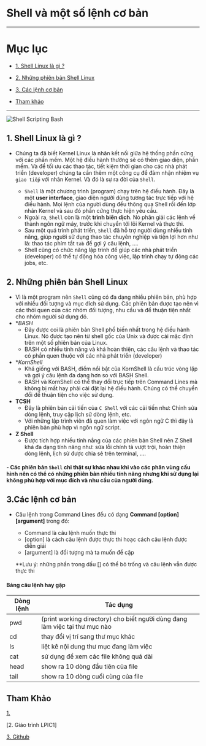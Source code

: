 # Shell và một số lệnh cơ bản

---

# Mục lục

* [1. Shell Linux là gì ? ](#1)

* [2. Những phiên bản Shell Linux](#2)

* [3. Các lệnh cơ bản](#3)

* [Tham khảo](#tk)

---
![Shell Scripting Bash](https://user-images.githubusercontent.com/79433103/109039264-2d14ad80-76ff-11eb-8c4c-b04e9103ae42.jpg)


<a name = '1'></a>
## 1. Shell Linux là gì ?
- Chúng ta đã biết Kernel Linux là nhân kết nối giữa hệ thống phần cứng với các phần mềm. Một hệ điều hành thường sẽ có thêm giao diện, phần mềm. Và để tối ưu các thao tác, tiết kiệm thời gian cho các nhà phát triển (developer) chúng ta cần thêm một công cụ để đảm nhận nhiệm vụ `giao tiếp` với nhân Kernel. Và đó là sự ra đời của `Shell`.


  - `Shell` là một chương trình (program) chạy trên hệ điều hành. Đây là một **user interface**, giao diện người dùng tương tác trực tiếp với hệ điều hành. Mọi lệnh của người dùng đều thông qua Shell rồi đến lớp nhân Kernel và sau đó phần cứng thực hiện yêu cầu. 
  - Ngoài ra, `Shell` còn là một **trình biên dịch**. Nó phân giải các lệnh về thành ngôn ngữ máy, trước khi chuyển tới lõi Kernel và thực thi. 
  - Sau một quá trình phát triển, `Shell` đã hỗ trợ người dùng nhiều tính năng, giúp người sử dụng thao tác chuyên nghiệp và tiện lợi hơn như là: thao tác phím tắt `tab` để gợi ý câu lệnh, ....
  - Shell cũng có chức năng lập trình để giúp các nhà phát triển (developer) có thể tự động hóa công việc, lập trình chạy tự động các jobs, etc. 

<a name = '2'></a>
## 2. Những phiên bản Shell Linux
   - Vì là một program nên `Shell` cũng có đa dạng nhiều phiên bản, phù hợp với nhiều đối tượng và mục đích sử dụng. Các phiên bản được tạo nên vì các thói quen của các nhóm đối tượng, nhu cầu và để thuận tiện nhất cho nhóm người sử dụng đó. 
   - **BASH*
      - Đây được coi là phiên bản Shell phổ biến nhất trong hệ điều hành Linux. Nó được tạo nên từ shell gốc của Unix và được cài mặc định trên một số phiên bản của Linux.
      - BASH có nhiều tính năng và khá hoàn thiện, các câu lệnh và thao tác có phần quen thuộc với các nhà phát triển (developer)
   - **KornShell*
      - Khá giống với BASH, điểm nổi bật của KornShell là cấu trúc vòng lặp và gợi ý câu lệnh đa dạng hơn so với BASH Shell.
      - BASH và KornShell có thể thay đổi trực tiếp trên Command Lines mà không bị mất hay phải cài đặt lại hệ điều hành. Chúng có thể chuyển đổi để thuận tiện cho việc sử dụng.
   - **TCSH**
      - Đây là phiên bản cải tiến của `C Shell` với các cải tiến như: Chỉnh sửa dòng lệnh, truy cập lịch sử dòng lệnh, etc.
      - Với những lập trình viên đã quen làm việc với ngôn ngữ C thì đây là phiên bản phù hợp vì ngôn ngữ script.
   - **Z Shell**
      - Được tích hợp nhiều tính nắng của các phiên bản Shell nên Z Shell khá đa dạng tính năng như: sửa lỗi chính tả vượt trội, hoàn thiện dòng lệnh, lịch sử được chia sẻ trên terminal, ....
   #### - Các phiên bản `Shell` chỉ thật sự khác nhau khi vào các phân vùng cấu hình nên có thể có những phiên bản nhiều tính năng nhưng khi sử dụng lại không phù hợp với mục đích và nhu cầu của người dùng. 
   
<a name = '3'></a>
## 3.Các lệnh cơ bản
- Câu lệnh trong Command Lines đều có dạng **Command [option] [argument]** trong đó:
   - Command là câu lệnh muốn thực thi
   - [option] là cách câu lệnh được thực thi hoạc cách câu lệnh được diễn giải
   - [argument] là đối tượng mà ta muốn đề cập 
 
  **Lưu ý: những phần trong dấu [] có thể bỏ trống và câu lệnh vẫn được thực thi 
   
#### Bảng câu lệnh hay gặp
|Dòng lệnh|Tác dụng|
|---------|--------|
|pwd| (print working directory) cho biết người dùng đang làm việc tại thư mục nào|
|cd| thay đổi vị trí sang thư mục khác|
|ls| liệt kê nội dung thư mục đang làm việc|
|cat| sử dụng để xem các file không quá dài|
|head| show ra 10 dòng đầu tiên của file|
|tail| show ra 10 dòng cuối cùng của file|

<a name = 'tk'></a>
## Tham Khảo
[1.](https://quantrimang.com/linux-shell-la-gi-cac-linux-shell-pho-bien-nhat-174496)

[2. Giáo trình LPIC1]

[3. Github](https://github.com/quangln94/Linux/blob/master/Overview/Content/02_Working_with_file.md)
